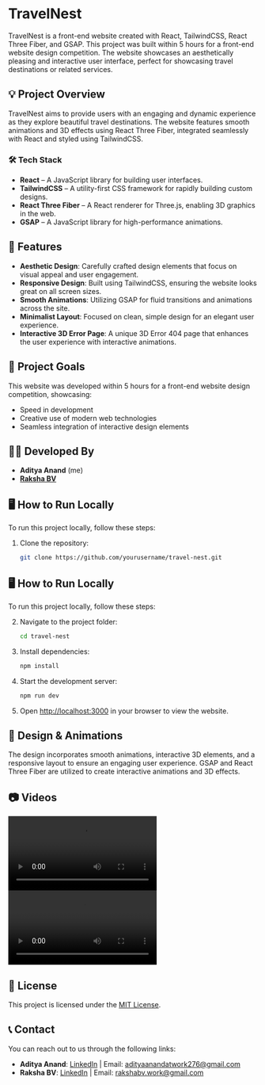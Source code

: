 # TravelNest

TravelNest is a front-end website created with React, TailwindCSS, React Three Fiber, and GSAP. This project was built within 5 hours for a front-end website design competition. The website showcases an aesthetically pleasing and interactive user interface, perfect for showcasing travel destinations or related services.

## 💡 Project Overview

TravelNest aims to provide users with an engaging and dynamic experience as they explore beautiful travel destinations. The website features smooth animations and 3D effects using React Three Fiber, integrated seamlessly with React and styled using TailwindCSS.

### 🛠 Tech Stack

- **React** – A JavaScript library for building user interfaces.
- **TailwindCSS** – A utility-first CSS framework for rapidly building custom designs.
- **React Three Fiber** – A React renderer for Three.js, enabling 3D graphics in the web.
- **GSAP** – A JavaScript library for high-performance animations.

## 🚀 Features

- **Aesthetic Design**: Carefully crafted design elements that focus on visual appeal and user engagement.
- **Responsive Design**: Built using TailwindCSS, ensuring the website looks great on all screen sizes.
- **Smooth Animations**: Utilizing GSAP for fluid transitions and animations across the site.
- **Minimalist Layout**: Focused on clean, simple design for an elegant user experience.
- **Interactive 3D Error Page**: A unique 3D Error 404 page that enhances the user experience with interactive animations.

## 🎯 Project Goals

This website was developed within 5 hours for a front-end website design competition, showcasing:

- Speed in development
- Creative use of modern web technologies
- Seamless integration of interactive design elements

## 👨‍💻 Developed By

- **Aditya Anand** (me)
- **[Raksha BV](https://github.com/raksha-bv)**

## 🖥️ How to Run Locally

To run this project locally, follow these steps:

1. Clone the repository:
   ```bash
   git clone https://github.com/yourusername/travel-nest.git
   ```

## 🖥️ How to Run Locally

To run this project locally, follow these steps:

2. Navigate to the project folder:
   ```bash
   cd travel-nest
   ```
3. Install dependencies:
   ```bash
   npm install
   ```
4. Start the development server:
   ```bash
   npm run dev
   ```
5. Open [http://localhost:3000](http://localhost:3000) in your browser to view the website.

## 🎨 Design & Animations

The design incorporates smooth animations, interactive 3D elements, and a responsive layout to ensure an engaging user experience. GSAP and React Three Fiber are utilized to create interactive animations and 3D effects.

## 📷 Videos

![TravelNest Video 1](./showcase/TravelNest%20-%20Google%20Chrome%202024-11-21%2021-46-54.mp4)
![TravelNest Video 2](./showcase/TravelNest%20-%20Google%20Chrome%202024-11-21%2021-47-19.mp4)

## 📄 License

This project is licensed under the [MIT License](LICENSE).

## 📞 Contact

You can reach out to us through the following links:

- **Aditya Anand**: [LinkedIn](www.linkedin.com/in/adityaanand-sahil/) | Email: [adityaanandatwork276@gmail.com](mailto:adityaanandatwork276@gmail.com)
- **Raksha BV**: [LinkedIn](https://www.linkedin.com/in/raksha-bv) | Email: [rakshabv.work@gmail.com](mailto:rakshabv.work@gmail.com)
